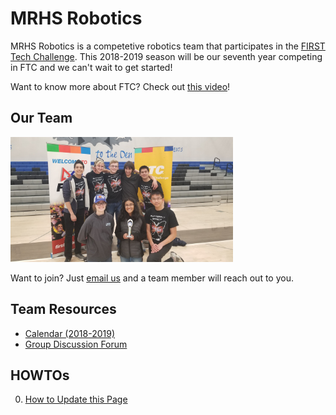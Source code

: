 # MRHS Robotics

MRHS Robotics is a competetive robotics team that participates in the [FIRST Tech Challenge](https://www.firstinspires.org/robotics/ftc).  This 2018-2019 season will be our seventh year competing in FTC and we can't wait to get started! 

Want to know more about FTC?  Check out [this video](https://youtu.be/TLEvZgHWnrk)!

## Our Team

<img src="images/4284_connect_award.jpg" alt="Team 4284" height="200">

Want to join?  Just [email us](mailto:mrhs-robotics-team@@googlegroups.com) and a team member will reach out to you.

## Team Resources

* [Calendar (2018-2019)](resources/calendar.md)
* [Group Discussion Forum](resources/group.md)

## HOWTOs

0. [How to Update this Page](howtos/howto_contribute.md)
